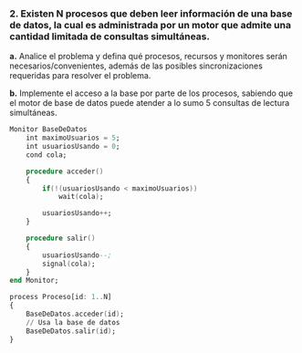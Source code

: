 ### 2. Existen N procesos que deben leer información de una base de datos, la cual es administrada por un motor que admite una cantidad limitada de consultas simultáneas.

**a.** Analice el problema y defina qué procesos, recursos y monitores serán necesarios/convenientes, además de las posibles sincronizaciones requeridas para resolver el problema.

**b.** Implemente el acceso a la base por parte de los procesos, sabiendo que el motor de base de datos puede atender a lo sumo 5 consultas de lectura simultáneas.

```ada
Monitor BaseDeDatos
    int maximoUsuarios = 5;
    int usuariosUsando = 0;
    cond cola;

    procedure acceder()
    {
        if(!(usuariosUsando < maximoUsuarios))
            wait(cola);

        usuariosUsando++;
    }

    procedure salir()
    {
        usuariosUsando--;
        signal(cola);
    }
end Monitor;

process Proceso[id: 1..N]
{
    BaseDeDatos.acceder(id);
    // Usa la base de datos
    BaseDeDatos.salir(id);
}
```